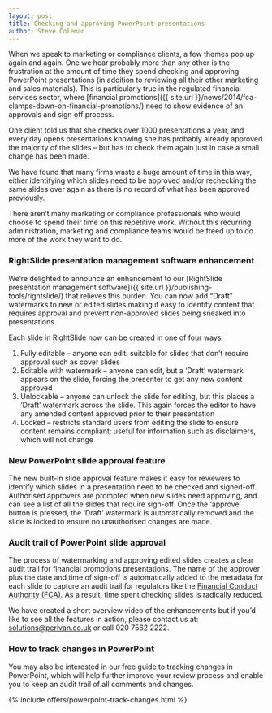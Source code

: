 ```yaml
---
layout: post
title: Checking and approving PowerPoint presentations 
author: Steve Coleman
---
```

When we speak to marketing or compliance clients, a few themes pop up again and again. One we hear probably more than any other is the frustration at the amount of time they spend checking and approving PowerPoint presentations (in addition to reviewing all their other marketing and sales materials).  This is particularly true in the regulated financial services sector, where [financial promotions]({{ site.url }}/news/2014/fca-clamps-down-on-financial-promotions/) need to show evidence of an approvals and sign off process.
<!--more-->
One client told us that she checks over 1000 presentations a year, and every day opens presentations knowing she has probably already approved the majority of the slides – but has to check them again just in case a small change has been made.

We have found that many firms waste a huge amount of time in this way, either identifying which slides need to be approved and/or rechecking the same slides over again as there is no record of what has been approved previously.

There aren’t many marketing or compliance professionals who would choose to spend their time on this repetitive work.  Without this recurring administration, marketing and compliance teams would be freed up to do more of the work they want to do.

### RightSlide presentation management software enhancement

We’re delighted to announce an enhancement to our [RightSlide presentation management software]({{ site.url }}/publishing-tools/rightslide/) that relieves this burden. You can now add “Draft” watermarks to new or edited slides making it easy to identify content that requires approval and prevent non-approved slides being sneaked into presentations.

Each slide in RightSlide now can be created in one of four ways:

1.	Fully editable – anyone can edit: suitable for slides that don’t require approval such as cover slides
2.	Editable with watermark –  anyone can edit, but a ‘Draft’ watermark appears on the slide, forcing the presenter  to get any new content approved
3.	Unlockable – anyone can unlock the slide for editing, but this places a ‘Draft’ watermark across the slide. This again forces the editor to have any amended content approved prior to their presentation
4.	Locked – restricts standard users from editing the slide to ensure content remains compliant: useful for information such as disclaimers, which will not change
 
### New PowerPoint slide approval feature

The new built-in slide approval feature makes it easy for reviewers to identify which slides in a presentation need to be checked and signed-off. Authorised approvers are prompted when new slides need approving, and can see a list of all the slides that require sign-off. Once the ‘approve’ button is pressed, the ‘Draft’ watermark is automatically removed and the slide is locked to ensure no unauthorised changes are made. 
 
### Audit trail of PowerPoint slide approval

The process of watermarking and approving edited slides creates a clear audit trail for financial promotions presentations. The name of the approver plus the date and time of sign-off is automatically added to the metadata for each slide to capture an audit trail for regulators like the [Financial Conduct Authority (FCA).](http://www.fca.org.uk/) As a result, time spent checking slides is radically reduced. 
 
We have created a short overview video of the enhancements but if you’d like to see all the features in action, please contact us at: [solutions@perivan.co.uk](mailto:solutions@perivan.co.uk) or call 020 7562 2222. 

### How to track changes in PowerPoint

You may also be interested in our free guide to tracking changes in PowerPoint, which will help further improve your review process and enable you to keep an audit trail of all comments and changes.

{% include offers/powerpoint-track-changes.html %}
